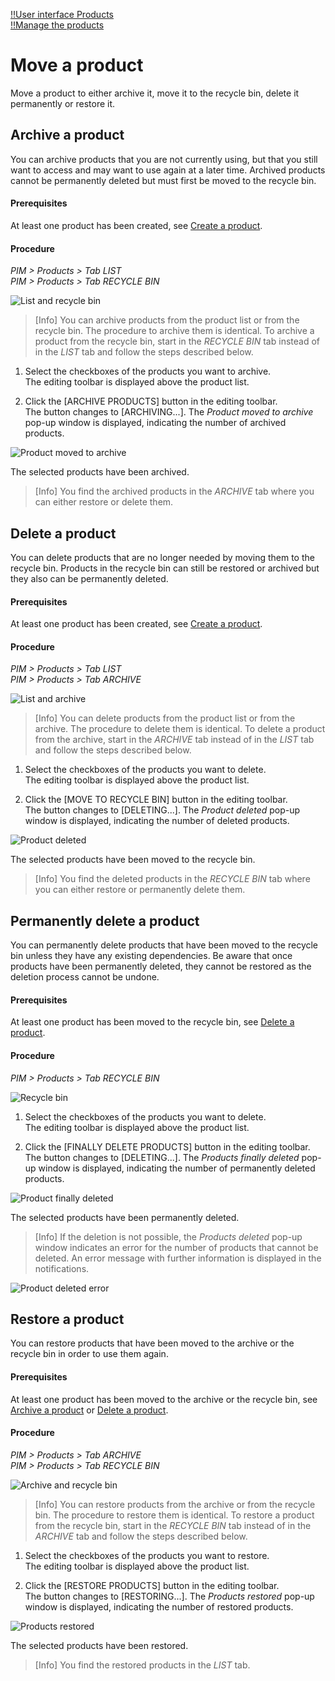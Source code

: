 [!!User interface Products](../UserInterface/02_Products.md)   
[!!Manage the products](./01_ManageProducts.md)


# Move a product

Move a product to either archive it, move it to the recycle bin, delete it permanently or restore it.

## Archive a product

You can archive products that you are not currently using, but that you still want to access and may want to use again at a later time. Archived products cannot be permanently deleted but must first be moved to the recycle bin.

#### Prerequisites

At least one product has been created, see [Create a product](./01_ManageProducts.md#create-a-product).

#### Procedure

*PIM > Products > Tab LIST*    
*PIM > Products > Tab RECYCLE BIN*

![List and recycle bin](../../Assets/Screenshots/PIM/Products/ListRecycleBin.png "[List and recycle bin]")

> [Info] You can archive products from the product list or from the recycle bin. The procedure to archive them is identical. To archive a product from the recycle bin, start in the *RECYCLE BIN* tab instead of in the *LIST* tab and follow the steps described below.

1. Select the checkboxes of the products you want to archive.   
  The editing toolbar is displayed above the product list.

2. Click the [ARCHIVE PRODUCTS] button in the editing toolbar.   
  The button changes to [ARCHIVING...]. The *Product moved to archive* pop-up window is displayed, indicating the number of archived products.

  ![Product moved to archive](../../Assets/Screenshots/PIM/Products/List/ProductMovedToArchive.png "[Product moved to archive]")

  The selected products have been archived.

  > [Info] You find the archived products in the *ARCHIVE* tab where you can either restore or delete them.



## Delete a product

You can delete products that are no longer needed by moving them to the recycle bin. Products in the recycle bin can still be restored or archived but they also can be permanently deleted.

#### Prerequisites

At least one product has been created, see [Create a product](./01_ManageProducts.md#create-a-product).

#### Procedure

*PIM > Products > Tab LIST*   
*PIM > Products > Tab ARCHIVE*

![List and archive](../../Assets/Screenshots/PIM/Products/ListArchive.png "[List and archive]")

> [Info] You can delete products from the product list or from the archive. The procedure to delete them is identical. To delete a product from the archive, start in the *ARCHIVE* tab instead of in the *LIST* tab and follow the steps described below.

1. Select the checkboxes of the products you want to delete.   
  The editing toolbar is displayed above the product list.

2. Click the [MOVE TO RECYCLE BIN] button in the editing toolbar.   
  The button changes to [DELETING...]. The *Product deleted* pop-up window is displayed, indicating the number of deleted products.

  ![Product deleted](../../Assets/Screenshots/PIM/Products/List/ProductDeleted.png "[Product deleted]")

  The selected products have been moved to the recycle bin.

  > [Info] You find the deleted products in the *RECYCLE BIN* tab where you can either restore or permanently delete them.



## Permanently delete a product

You can permanently delete products that have been moved to the recycle bin unless they have any existing dependencies. Be aware that once products have been permanently deleted, they cannot be restored as the deletion process cannot be undone.

#### Prerequisites

At least one product has been moved to the recycle bin, see [Delete a product](#delete-a-product).

#### Procedure

*PIM > Products > Tab RECYCLE BIN*

![Recycle bin](../../Assets/Screenshots/PIM/Products/RecycleBin/RecycleBin.png "[Recycle bin]")

1. Select the checkboxes of the products you want to delete.   
  The editing toolbar is displayed above the product list.

2. Click the [FINALLY DELETE PRODUCTS] button in the editing toolbar.   
  The button changes to [DELETING...]. The *Products finally deleted* pop-up window is displayed, indicating the number of permanently deleted products.

  ![Product finally deleted](../../Assets/Screenshots/PIM/Products/RecycleBin/ProductFinallyDeleted.png "[Product finally deleted]")

  The selected products have been permanently deleted.

  > [Info] If the deletion is not possible, the *Products deleted* pop-up window indicates an error for the number of products that cannot be deleted. An error message with further information is displayed in the notifications.

  ![Product deleted error](../../Assets/Screenshots/PIM/Products/List/ProductDeletedError.png "[Product deleted error]")



## Restore a product

You can restore products that have been moved to the archive or the recycle bin in order to use them again.

#### Prerequisites

At least one product has been moved to the archive or the recycle bin, see [Archive a product](#archive-a-product) or [Delete a product](#delete-a-product).

#### Procedure

*PIM > Products > Tab ARCHIVE*   
*PIM > Products > Tab RECYCLE BIN*

![Archive and recycle bin](../../Assets/Screenshots/PIM/Products/ArchiveRecycleBin.png "[Archive and recycle bin]")

> [Info] You can restore products from the archive or from the recycle bin. The procedure to restore them is identical. To restore a product from the recycle bin, start in the *RECYCLE BIN* tab instead of in the *ARCHIVE* tab and follow the steps described below.

1. Select the checkboxes of the products you want to restore.   
  The editing toolbar is displayed above the product list.

2. Click the [RESTORE PRODUCTS] button in the editing toolbar.   
  The button changes to [RESTORING...]. The *Products restored* pop-up window is displayed, indicating the number of restored products.

  ![Products restored](../../Assets/Screenshots/PIM/Products/List/ProductsRestored.png "[Products restored]")

  The selected products have been restored.

  > [Info] You find the restored products in the *LIST* tab.
